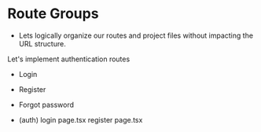 # Route Groups

- Lets logically organize our routes and project files without impacting the URL structure.

Let's implement authentication routes
- Login
- Register
- Forgot password

- (auth)
   login
    page.tsx
   register
    page.tsx